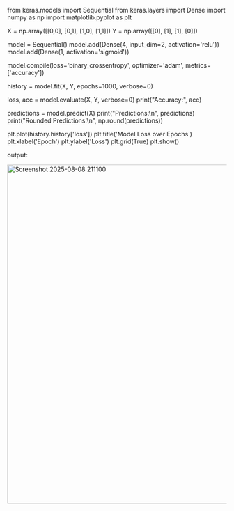 from keras.models import Sequential
from keras.layers import Dense
import numpy as np
import matplotlib.pyplot as plt

X = np.array([[0,0], [0,1], [1,0], [1,1]])
Y = np.array([[0], [1], [1], [0]])

model = Sequential()
model.add(Dense(4, input_dim=2, activation='relu'))
model.add(Dense(1, activation='sigmoid'))

model.compile(loss='binary_crossentropy', optimizer='adam', metrics=['accuracy'])

history = model.fit(X, Y, epochs=1000, verbose=0)

loss, acc = model.evaluate(X, Y, verbose=0)
print("Accuracy:", acc)

predictions = model.predict(X)
print("Predictions:\n", predictions)
print("Rounded Predictions:\n", np.round(predictions))

plt.plot(history.history['loss'])
plt.title('Model Loss over Epochs')
plt.xlabel('Epoch')
plt.ylabel('Loss')
plt.grid(True)
plt.show()

output:

<img width="675" height="779" alt="Screenshot 2025-08-08 211100" src="https://github.com/user-attachments/assets/7ad2f6e3-efb5-4765-8d6f-1578ec280c02" />
